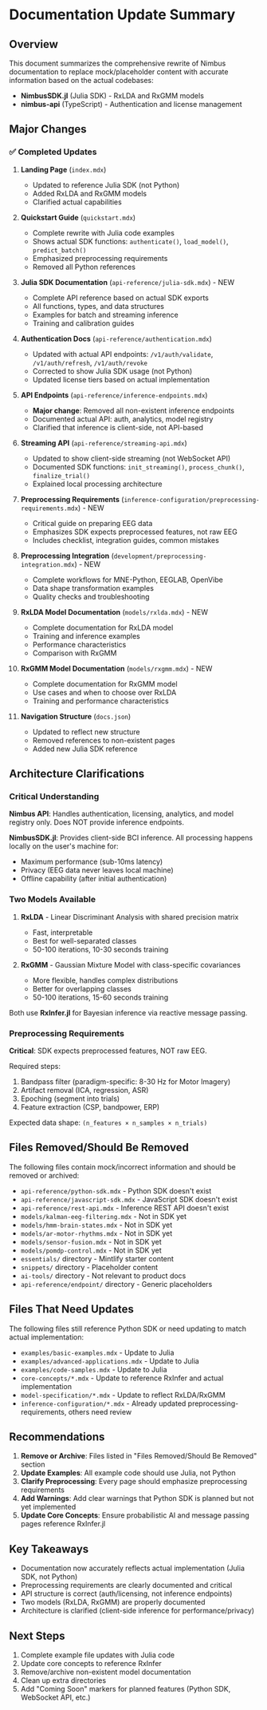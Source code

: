 # Documentation Update Summary

## Overview

This document summarizes the comprehensive rewrite of Nimbus documentation to replace mock/placeholder content with accurate information based on the actual codebases:

- **NimbusSDK.jl** (Julia SDK) - RxLDA and RxGMM models
- **nimbus-api** (TypeScript) - Authentication and license management

## Major Changes

### ✅ Completed Updates

1. **Landing Page** (`index.mdx`)
   - Updated to reference Julia SDK (not Python)
   - Added RxLDA and RxGMM models
   - Clarified actual capabilities

2. **Quickstart Guide** (`quickstart.mdx`)
   - Complete rewrite with Julia code examples
   - Shows actual SDK functions: `authenticate()`, `load_model()`, `predict_batch()`
   - Emphasized preprocessing requirements
   - Removed all Python references

3. **Julia SDK Documentation** (`api-reference/julia-sdk.mdx`) - NEW
   - Complete API reference based on actual SDK exports
   - All functions, types, and data structures
   - Examples for batch and streaming inference
   - Training and calibration guides

4. **Authentication Docs** (`api-reference/authentication.mdx`)
   - Updated with actual API endpoints: `/v1/auth/validate`, `/v1/auth/refresh`, `/v1/auth/revoke`
   - Corrected to show Julia SDK usage (not Python)
   - Updated license tiers based on actual implementation

5. **API Endpoints** (`api-reference/inference-endpoints.mdx`)
   - **Major change**: Removed all non-existent inference endpoints
   - Documented actual API: auth, analytics, model registry
   - Clarified that inference is client-side, not API-based

6. **Streaming API** (`api-reference/streaming-api.mdx`)
   - Updated to show client-side streaming (not WebSocket API)
   - Documented SDK functions: `init_streaming()`, `process_chunk()`, `finalize_trial()`
   - Explained local processing architecture

7. **Preprocessing Requirements** (`inference-configuration/preprocessing-requirements.mdx`) - NEW
   - Critical guide on preparing EEG data
   - Emphasizes SDK expects preprocessed features, not raw EEG
   - Includes checklist, integration guides, common mistakes

8. **Preprocessing Integration** (`development/preprocessing-integration.mdx`) - NEW
   - Complete workflows for MNE-Python, EEGLAB, OpenVibe
   - Data shape transformation examples
   - Quality checks and troubleshooting

9. **RxLDA Model Documentation** (`models/rxlda.mdx`) - NEW
   - Complete documentation for RxLDA model
   - Training and inference examples
   - Performance characteristics
   - Comparison with RxGMM

10. **RxGMM Model Documentation** (`models/rxgmm.mdx`) - NEW
    - Complete documentation for RxGMM model
    - Use cases and when to choose over RxLDA
    - Training and performance characteristics

11. **Navigation Structure** (`docs.json`)
    - Updated to reflect new structure
    - Removed references to non-existent pages
    - Added new Julia SDK reference

## Architecture Clarifications

### Critical Understanding

**Nimbus API**: Handles authentication, licensing, analytics, and model registry only. Does NOT provide inference endpoints.

**NimbusSDK.jl**: Provides client-side BCI inference. All processing happens locally on the user's machine for:
- Maximum performance (sub-10ms latency)
- Privacy (EEG data never leaves local machine)
- Offline capability (after initial authentication)

### Two Models Available

1. **RxLDA** - Linear Discriminant Analysis with shared precision matrix
   - Fast, interpretable
   - Best for well-separated classes
   - 50-100 iterations, 10-30 seconds training

2. **RxGMM** - Gaussian Mixture Model with class-specific covariances
   - More flexible, handles complex distributions
   - Better for overlapping classes
   - 50-100 iterations, 15-60 seconds training

Both use **RxInfer.jl** for Bayesian inference via reactive message passing.

### Preprocessing Requirements

**Critical**: SDK expects preprocessed features, NOT raw EEG.

Required steps:
1. Bandpass filter (paradigm-specific: 8-30 Hz for Motor Imagery)
2. Artifact removal (ICA, regression, ASR)
3. Epoching (segment into trials)
4. Feature extraction (CSP, bandpower, ERP)

Expected data shape: `(n_features × n_samples × n_trials)`

## Files Removed/Should Be Removed

The following files contain mock/incorrect information and should be removed or archived:

- `api-reference/python-sdk.mdx` - Python SDK doesn't exist
- `api-reference/javascript-sdk.mdx` - JavaScript SDK doesn't exist
- `api-reference/rest-api.mdx` - Inference REST API doesn't exist
- `models/kalman-eeg-filtering.mdx` - Not in SDK yet
- `models/hmm-brain-states.mdx` - Not in SDK yet
- `models/ar-motor-rhythms.mdx` - Not in SDK yet
- `models/sensor-fusion.mdx` - Not in SDK yet
- `models/pomdp-control.mdx` - Not in SDK yet
- `essentials/` directory - Mintlify starter content
- `snippets/` directory - Placeholder content
- `ai-tools/` directory - Not relevant to product docs
- `api-reference/endpoint/` directory - Generic placeholders

## Files That Need Updates

The following files still reference Python SDK or need updating to match actual implementation:

- `examples/basic-examples.mdx` - Update to Julia
- `examples/advanced-applications.mdx` - Update to Julia
- `examples/code-samples.mdx` - Update to Julia
- `core-concepts/*.mdx` - Update to reference RxInfer and actual implementation
- `model-specification/*.mdx` - Update to reflect RxLDA/RxGMM
- `inference-configuration/*.mdx` - Already updated preprocessing-requirements, others need review

## Recommendations

1. **Remove or Archive**: Files listed in "Files Removed/Should Be Removed" section
2. **Update Examples**: All example code should use Julia, not Python
3. **Clarify Preprocessing**: Every page should emphasize preprocessing requirements
4. **Add Warnings**: Add clear warnings that Python SDK is planned but not yet implemented
5. **Update Core Concepts**: Ensure probabilistic AI and message passing pages reference RxInfer.jl

## Key Takeaways

- Documentation now accurately reflects actual implementation (Julia SDK, not Python)
- Preprocessing requirements are clearly documented and critical
- API structure is correct (auth/licensing, not inference endpoints)
- Two models (RxLDA, RxGMM) are properly documented
- Architecture is clarified (client-side inference for performance/privacy)

## Next Steps

1. Complete example file updates with Julia code
2. Update core concepts to reference RxInfer
3. Remove/archive non-existent model documentation
4. Clean up extra directories
5. Add "Coming Soon" markers for planned features (Python SDK, WebSocket API, etc.)

